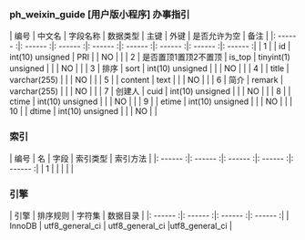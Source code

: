 ### ph_weixin_guide [用户版小程序] 办事指引
|  编号  |  中文名  |  字段名称  |  数据类型  |  主键  |  外键  |  是否允许为空  |  备注  |
|: ------ :|: ------ :|: ------ :|: ------ :|: ------ :|: ------ :|: ------ :|: ------ :|
| 1 |  | id | int(10) unsigned | PRI |  | NO |  |
| 2 | 是否置顶1置顶2不置顶 | is_top | tinyint(1) unsigned |  |  | NO |  |
| 3 | 排序 | sort | int(10) unsigned |  |  | NO |  |
| 4 |  | title | varchar(255) |  |  | NO |  |
| 5 |  | content | text |  |  | NO |  |
| 6 | 简介 | remark | varchar(255) |  |  | NO |  |
| 7 | 创建人 | cuid | int(10) unsigned |  |  | NO |  |
| 8 |  | ctime | int(10) unsigned |  |  | NO |  |
| 9 |  | etime | int(10) unsigned |  |  | NO |  |
| 10 |  | dtime | int(10) unsigned |  |  | NO |  |

### 索引

|  编号  |  名  |  字段  |  索引类型  |  索引方法  |
|: ------ :|: ------ :|: ------ :|: ------ :|: ------ :|
|   1 |    |    |    |    |

### 引擎

|  引擎  |  排序规则  |  字符集  |  数据目录  |
|: ------ :|: ------ :|: ------ :|: ------ :|
| InnoDB | utf8_general_ci | utf8_general_ci |utf8_general_ci |
